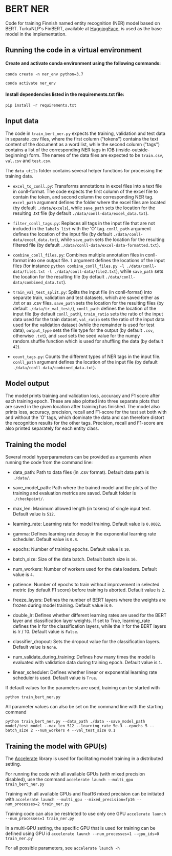 # BERT NER

Code for training Finnish named entity recognition (NER) model based on BERT. TurkuNLP's FinBERT, available at [HuggingFace](https://huggingface.co/TurkuNLP/bert-base-finnish-cased-v1), is used as the base model in the implementation.

## Running the code in a virtual environment

#### Create and activate conda environment using the following commands:

`conda create -n ner_env python=3.7`

`conda activate ner_env`

#### Install dependencies listed in the requirements.txt file:

`pip install -r requirements.txt`

## Input data

The code in `train_bert_ner.py` expects the training, validation and test data in separate .csv files, where the first column ("tokens") contains the text content of the document as a word list, while the second column ("tags") contains a list of the corresponding NER tags in IOB (inside-outside-beginning) form. The names of the data files are expected to be `train.csv`, `val.csv` and `test.csv`.

The `data_utils` folder contains several helper functions for processing the training data.

- `excel_to_conll.py`: Transforms annotations in excel files into a text file in conll-format. The code expects the first column of the excel file to contain the token, and second column the corresponding NER tag. `excel_path` argument defines the folder where the excel files are located (by default `./data/excels`), while `save_path` sets the location for the resulting .txt file (by default `./data/conll-data/excel_data.txt`). 

- `filter_conll_tags.py`: Replaces all tags in the input file that are not included in the `labels_list` with the 'O' tag. `conll_path` argument defines the location of the input file (by default `./data/conll-data/excel_data.txt`), while `save_path` sets the location for the resulting filtered file (by default `./data/conll-data/excel-data-formatted.txt`). 

- `combine_conll_files.py`: Combines multiple annotation files in conll-format into one output file. `l` argument defines the locations of the input files (for instance `python combine_conll_files.py -l ./data/conll-data/file1.txt -l ./data/conll-data/file2.txt`), while `save_path` sets the location for the resulting file (by default `./data/conll-data/combined_data.txt`). 

- `train_val_test_split.py`: Splits the input file (in conll-format) into separate train, validation and test datasets, which are saved either as .txt or as .csv files. `save_path` sets the location for the resulting files (by default `./data/tr_val_test/`), `conll_path` defines the location of the input file (by default `conll_path`), `train_ratio` sets the ratio of the input data used for the train dataset, `val_ratio` sets the ratio of the input data used for the validation dataset (while the remainder is used for test data), `output_type` sets the file type for the output (by default `.csv`, otherwise `.txt`), and `seed` sets the seed value for the numpy random.shuffle function which is used for shuffling the data (by default `42`). 

- `count_tags.py`: Counts the different types of NER tags in the input file. `conll_path` argument defines the location of the input file (by default `./data/conll-data/combined_data.txt`). 

## Model output

The model prints training and validation loss, accuracy and F1 score after each training epoch. These are also plotted into three separate plots that are saved in the given location after training has finished. The model also prints loss, accuracy, precision, recall and F1-score for the test set both with and without the 'O' tags, which dominate the data and can therefore distort the recognition results for the other tags. Precision, recall and F1-score are also printed separately for each entity class.

## Training the model

Several model hyperparameters can be provided as arguments when running the code from the command line:

- data_path: Path to data files (in .csv format). Default data path is `./data/`.

- save_model_path: Path where the trained model and the plots of the training and evaluation metrics are saved. Default folder is `./checkpoint/`.

- max_len: Maximum allowed length (in tokens) of single input text. Default value is `512`.

- learning_rate: Learning rate for model training. Default value is `0.0002`.

- gamma: Defines learning rate decay in the exponential learning rate scheduler. Default value is `0.8`.

- epochs: Number of training epochs. Default value is `10`.

- batch_size: Size of the data batch. Default batch size is `16`.

- num_workers: Number of workers used for the data loaders. Default value is `4`.

- patience: Number of epochs to train without improvement in selected metric (by default F1 score) before training is aborted. Default value is `2`.

- freeze_layers: Defines the number of BERT layers where the weights are frozen during model training. Default value is `0`.

- double_lr: Defines whether different learning rates are used for the BERT layer and classification layer weights. If set to True, 
learning_rate defines the lr for the classification layers, while the lr for the BERT layers is lr / 10. Default value is `False`.

- classifier_dropout: Sets the dropout value for the classification layers. Default value is `None`.

- num_validate_during_training: Defines how many times the model is evaluated with validation data during training epoch. Default value is `1`.

- linear_scheduler: Defines whether linear or exponential learning rate scheduler is used. Default value is `True`.

If default values for the parameters are used, training can be started with

`python train_bert_ner.py`

All parameter values can also be set on the command line with the starting command 

`python train_bert_ner.py --data_path ./data --save_model_path model/test_model --max_len 512 --learning_rate 5e-3 --epochs 5 --batch_size 2 --num_workers 4 --val_test_size 0.1`

## Training the model with GPU(s)

The [Accelerate](https://huggingface.co/docs/accelerate/index) library is used for facilitating model training in a distributed setting.

For running the code with all available GPUs (with mixed precision disabled), use the command 
`accelerate launch --multi_gpu train_bert_ner.py`

Training with all available GPUs and float16 mixed precision can be initiated with 
`accelerate launch --multi_gpu --mixed_precision=fp16 --num_processes=2 train_ner.py`

Training code can also be restricted to use only one GPU
`accelerate launch --num_processes=1 train_ner.py`

In a multi-GPU setting, the specific GPU that is used for training can be defined using GPU id 
`accelerate launch --num_processes=1 --gpu_ids=0 train_ner.py`

For all possible parameters, see 
`accelerate launch -h`
